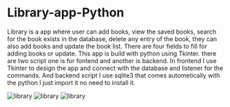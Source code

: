 # Library-app-Python
Library is a app where user can add books, view the saved books, search for the book exists in the database, delete any entry of the book,
they can also add books and update the book list. There are four fields to fill for adding books or update. This app is build with python 
using Tkinter. there are two script one is for fontend and another is backend. In frontend I use Tkinter to design the app and connect with
the database and listener for the commands. And backend script I use sqlite3 that comes autometically with the python I just import it no need
to install it. 

![library](https://user-images.githubusercontent.com/43297300/50586613-6eed9480-0ea4-11e9-8c7e-2ac379c3851e.png)
![library](https://user-images.githubusercontent.com/43297300/50586714-f935f880-0ea4-11e9-8a29-be11d1e1f7d0.png)
![library](https://user-images.githubusercontent.com/43297300/50586900-c809f800-0ea5-11e9-812d-52892a6c95cb.png)
